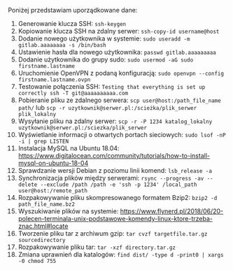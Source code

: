 Poniżej przedstawiam uporządkowane dane:

1. Generowanie klucza SSH: `ssh-keygen`
2. Kopiowanie klucza SSH na zdalny serwer: `ssh-copy-id username@host`
3. Dodanie nowego użytkownika w systemie: `sudo useradd -m gitlab.aaaaaaaa -s /bin/bash` 
4. Ustawienie hasła dla nowego użytkownika: `passwd gitlab.aaaaaaaaa`
5. Dodanie użytkownika do grupy sudo: `sudo usermod -aG sudo firstname.lastname`
6. Uruchomienie OpenVPN z podaną konfiguracją: `sudo openvpn --config firstname.lastname.ovpn`
7. Testowanie połączenia SSH: `Testing that everything is set up correctly ssh -T git@aaaaaaaaaa.com`
8. Pobieranie pliku ze zdalnego serwera: `scp user@host:/path_file_name path/` lub `scp -r uzytkownik@serwer.pl:/scieżka/plik_serwer plik_lokalny`
9. Wysyłanie pliku na zdalny serwer: `scp -r -P 1234 katalog_lokalny uzytkownik@serwer.pl:/sciezka/plik_serwer`
10. Wyświetlanie informacji o otwartych portach sieciowych: `sudo lsof -nP -i | grep LISTEN`
11. Instalacja MySQL na Ubuntu 18.04: https://www.digitalocean.com/community/tutorials/how-to-install-mysql-on-ubuntu-18-04
12. Sprawdzanie wersji Debian z poziomu linii komend: `lsb_release -a`
13. Synchronizacja plików między serwerami: `rsync --progress -av --delete --exclude /path /path -e 'ssh -p 1234' /local_path user@host:/remote_path`
14. Rozpakowywanie pliku skompresowanego formatem Bzip2: `bzip2 -d path_file_name.bz2`
15. Wyszukiwanie plików na systemie: https://www.flynerd.pl/2018/06/20-polecen-terminala-unix-podstawowe-komendy-linux-ktore-trzeba-znac.html#locate
16. Tworzenie pliku tar z archiwum gzip: `tar cvzf targetfile.tar.gz sourcedirectory`
17. Rozpakowywanie pliku tar: `tar -xzf directory.tar.gz`
18. Zmiana uprawnień dla katalogów: `find dist/ -type d -print0 | xargs -0 chmod 755`
